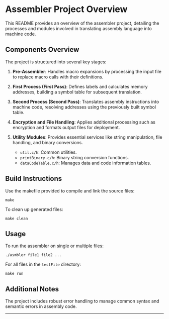 
# Assembler Project Overview

This README provides an overview of the assembler project, detailing the processes and modules involved in translating assembly language into machine code.

## Components Overview

The project is structured into several key stages:

1. **Pre-Assembler**: Handles macro expansions by processing the input file to replace macro calls with their definitions.

2. **First Process (First Pass)**: Defines labels and calculates memory addresses, building a symbol table for subsequent translation.

3. **Second Process (Second Pass)**: Translates assembly instructions into machine code, resolving addresses using the previously built symbol table.

4. **Encryption and File Handling**: Applies additional processing such as encryption and formats output files for deployment.

5. **Utility Modules**: Provides essential services like string manipulation, file handling, and binary conversions.
    - `util.c/h`: Common utilities.
    - `printBinary.c/h`: Binary string conversion functions.
    - `dataCodeTable.c/h`: Manages data and code information tables.

## Build Instructions

Use the makefile provided to compile and link the source files:
```
make
```
To clean up generated files:
```
make clean
```

## Usage

To run the assembler on single or multiple files:
```
./asmbler file1 file2 ...
```
For all files in the `testFile` directory:
```
make run
```

## Additional Notes

The project includes robust error handling to manage common syntax and semantic errors in assembly code.

--- 

